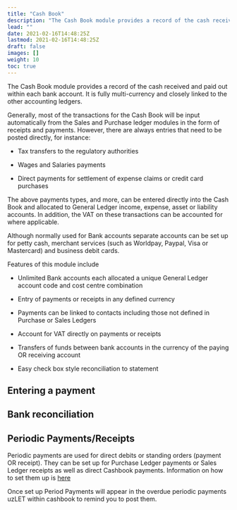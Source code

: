 ```yaml
---
title: "Cash Book"
description: "The Cash Book module provides a record of the cash received and paid out within each bank account. It is fully multi-currency and closely linked to the other accounting ledgers"
lead: ""
date: 2021-02-16T14:48:25Z
lastmod: 2021-02-16T14:48:25Z
draft: false
images: []
weight: 10
toc: true
---
```


The Cash Book module provides a record of the cash received and paid out within each bank account. It is fully multi-currency and closely linked to the other accounting ledgers.

Generally, most of the transactions for the Cash Book will be input automatically from the Sales and Purchase ledger modules in the form of receipts and payments. However, there are always entries that need to be posted directly, for instance:

* Tax transfers to the regulatory authorities

* Wages and Salaries payments

* Direct payments for settlement of expense claims or credit card purchases

The above payments types, and more, can be entered directly into the Cash Book and allocated to General Ledger income, expense, asset or liability accounts. In addition, the VAT on these transactions can be accounted for where applicable.

Although normally used for Bank accounts separate accounts can be set up for petty cash, merchant services (such as Worldpay, Paypal, Visa or Mastercard) and business debit cards.

Features of this module include

* Unlimited Bank accounts each allocated a unique General Ledger account code and cost centre combination

* Entry of payments or receipts in any defined currency

* Payments can be linked to contacts including those not defined in Purchase or Sales Ledgers

* Account for VAT directly on payments or receipts

* Transfers of funds between bank accounts in the currency of the paying OR receiving account

* Easy check box style reconciliation to statement

## Entering a payment

## Bank reconciliation

## Periodic Payments/Receipts

Periodic payments are used for direct debits or standing orders (payment OR receipt). They can be set up for Purchase Ledger payments or Sales Ledger receipts as well as direct Cashbook payments. Information on how to set them up is [here](ledger_setup#periodic_payments)

Once set up Period Payments will appear in the overdue periodic payments uzLET within cashbook to remind you to post them.
